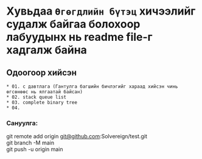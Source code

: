 # Хувьдаа `Өгөгдлийн бүтэц` хичээлийг судалж байгаа болохоор лабуудынх нь readme file-г хадгалж байна


## Одоогоор хийсэн
    * 01. c давтлага (Гантулга багшийн бичлэгийг хараад хийсэн чинь өгсөнөөс нь ялгаатай байсан)
    * 02. stack queue list
    * 03. complete binary tree
    * 04. 

### Сануулга:

git remote add origin git@github.com:Solvereign/test.git  
git branch -M main  
git push -u origin main  


